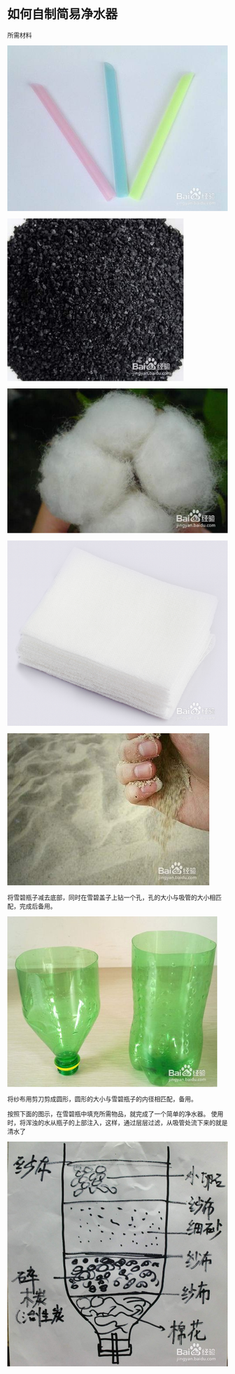 # 如何自制简易净水器

所需材料

![](001.jpg)

![](0011.jpg)

![](0012.jpg)

![](0013.jpg)

![](0014.jpg)

将雪碧瓶子减去底部，同时在雪碧盖子上钻一个孔，孔的大小与吸管的大小相匹配，完成后备用。 

![](002.jpg)

将纱布用剪刀剪成圆形，圆形的大小与雪碧瓶子的内径相匹配，备用。 

按照下面的图示，在雪碧瓶中填充所需物品，就完成了一个简单的净水器。 使用时，将浑浊的水从瓶子的上部注入，这样，通过层层过滤，从吸管处流下来的就是清水了

![](003.jpg)
